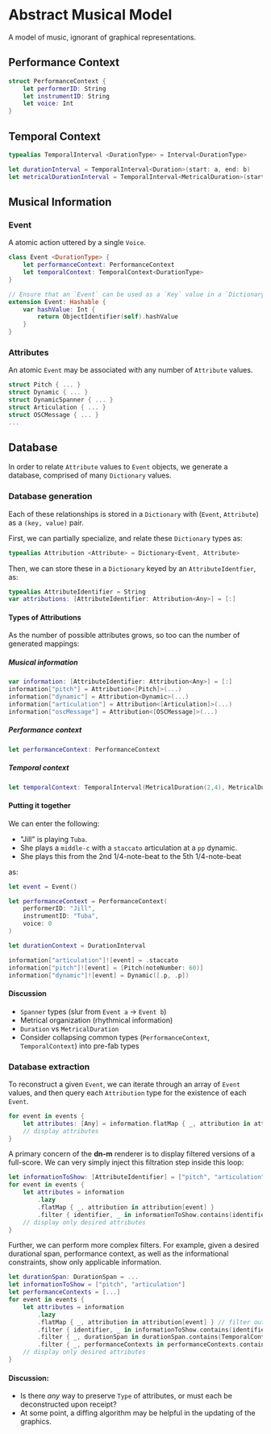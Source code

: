 # Abstract Musical Model

A model of music, ignorant of graphical representations.

## Performance Context

```Swift
struct PerformanceContext {
    let performerID: String
    let instrumentID: String
    let voice: Int
}
```

## Temporal Context

```Swift
typealias TemporalInterval <DurationType> = Interval<DurationType>

let durationInterval = TemporalInterval<Duration>(start: a, end: b)
let metricalDurationInterval = TemporalInterval<MetricalDuration>(start: a, end: b)
```

## Musical Information

### Event

A atomic action uttered by a single `Voice`.

```Swift
class Event <DurationType> { 
    let performanceContext: PerformanceContext
    let temporalContext: TemporalContext<DurationType>
}

// Ensure that an `Event` can be used as a `Key` value in a `Dictionary`.
extension Event: Hashable {
    var hashValue: Int {
        return ObjectIdentifier(self).hashValue
    }
}
```

### Attributes

An atomic `Event` may be associated with any number of `Attribute` values. 

```Swift
struct Pitch { ... }
struct Dynamic { ... }
struct DynamicSpanner { ... }
struct Articulation { ... }
struct OSCMessage { ... }
...
```

## Database

In order to relate `Attribute` values to `Event` objects, we generate a database, comprised of many `Dictionary` values.

### Database generation

Each of these relationships is stored in a `Dictionary` with (`Event`, `Attribute`) as a `(key, value)` pair. 

First, we can partially specialize, and relate these `Dictionary` types as:

```Swift
typealias Attribution <Attribute> = Dictionary<Event, Attribute>
```

Then, we can store these in a `Dictionary` keyed by an `AttributeIdentfier`, as:

```Swift
typealias AttributeIdentifier = String
var attributions: [AttributeIdentifier: Attribution<Any>] = [:]
```

#### Types of Attributions

As the number of possible attributes grows, so too can the number of generated mappings:

##### Musical information

```Swift
var information: [AttributeIdentifier: Attribution<Any>] = [:]
information["pitch"] = Attribution<[Pitch]>(...)
information["dynamic"] = Attribution<Dynamic>(...)
information["articulation"] = Attribution<[Articulation]>(...)
information["oscMessage"] = Attribution<[OSCMessage]>(...)
```

##### Performance context

```Swift
let performanceContext: PerformanceContext
```

##### Temporal context

```Swift
let temporalContext: TemporalInterval(MetricalDuration(2,4), MetricalDuration(5,4))
```

#### Putting it together

We can enter the following: 

- "Jill" is playing `Tuba`. 
- She plays a `middle-c` with a `staccato` articulation at a `pp` dynamic.
- She plays this from the 2nd 1/4-note-beat to the 5th 1/4-note-beat

as:

```Swift
let event = Event()

let performanceContext = PerformanceContext(
    performerID: "Jill",
    instrumentID: "Tuba",
    voice: 0
)

let durationContext = DurationInterval

information["articulation"]![event] = .staccato
information["pitch"]![event] = [Pitch(noteNumber: 60)]
information["dynamic"]![event] = Dynamic([.p, .p])
```

#### Discussion

- `Spanner` types (slur from `Event a` -> `Event b`)
- Metrical organization (rhythmical information)
- `Duration` vs `MetricalDuration`
- Consider collapsing common types (`PerformanceContext`, `TemporalContext`) into pre-fab types

### Database extraction

To reconstruct a given `Event`, we can iterate through an array of `Event` values, and then query each `Attribution` type for the existence of each `Event`.

```Swift
for event in events {
    let attributes: [Any] = information.flatMap { _, attribution in attribution[event] }
    // display attributes
}
```

A primary concern of the **dn-m** renderer is to display filtered versions of a full-score. We can very simply inject this filtration step inside this loop:

```Swift
let informationToShow: [AttributeIdentifier] = ["pitch", "articulation"]
for event in events {
    let attributes = information
        .lazy
        .flatMap { _, attribution in attribution[event] }
        .filter { identifier, _ in informationToShow.contains(identifier) }
    // display only desired attributes
}
```

Further, we can perform more complex filters. For example, given a desired durational span, performance context, as well as the informational constraints, show only applicable information.

```Swift
let durationSpan: DurationSpan = ...
let informationToShow = ["pitch", "articulation"]
let performanceContexts = [...]
for event in events {
    let attributes = information
        .lazy
        .flatMap { _, attribution in attribution[event] } // filter out non-existent attributions
        .filter { identifier, _ in informationToShow.contains(identifier) }
        .filter { _, durationSpan in durationSpan.contains(TemporalContext(event))
        .filter { _, performanceContexts in performanceContexts.contains(PerformanceContext(event)) }
    // display only desired attributes
}
```

#### Discussion:

- Is there _any_ way to preserve `Type` of attributes, or must each be deconstructed upon receipt?
- At some point, a diffing algorithm may be helpful in the updating of the graphics.
